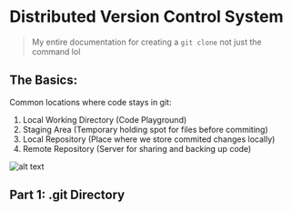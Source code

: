 # Distributed Version Control System
> My entire documentation for creating a ```git clone``` not just the command lol
## The Basics:
Common locations where code stays in git:
1. Local Working Directory (Code Playground)
2. Staging Area (Temporary holding spot for files before commiting)
3. Local Repository (Place where we store commited changes locally)
4. Remote Repository (Server for sharing and backing up code)

![alt text](/image.png)


## Part 1: .git Directory
